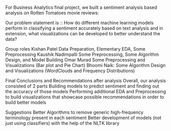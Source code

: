 For Business Analytics final project, we built a sentiment analysis based analysis on Rotten Tomatoes movie reviews:

Our problem statement is :: How do different machine learning models perform in classifying a sentiment 
accurately based on text analysis and in extension, what visualizations can be developed to better understand the data?

Group roles
  Kishan Patel
    Data Preparation, Elementary EDA, Some Preprocessing
  Kaushik Nadimpalli
   Some Preprocessing, Some Algorithm Design, and Model Building 
  Omar Murad
   Some Preprocessing and Visualizations (Bar plot and Pie Chart)
  Bhoomi Naik: 
   Some Algorithm Design and Visualizations (WordClouds and Frequency Distributions)
   
   
Final Conclusions and Recommendations after analysis 
  Overall, our analysis consisted of 2 parts
    Building models to predict sentiment and finding out the accuracy of those models
    Performing additional EDA and Preprocessing to build visualizations that showcase possible recommendations in order to build better models

   Suggestions
    Better Algorithms to remove generic high-frequency terminology present in each sentiment
    Better development of models (not just using classifiers) with the help of the NLTK library

